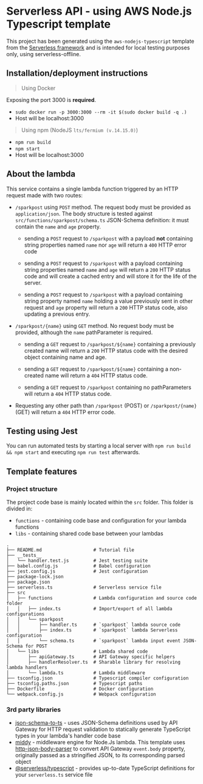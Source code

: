 # Serverless API - using AWS Node.js Typescript template

This project has been generated using the `aws-nodejs-typescript` template from the [Serverless framework](https://www.serverless.com/) and is intended for local testing purposes only, using serverless-offline.


## Installation/deployment instructions

> Using Docker

Exposing the port 3000 is **required**.
- `sudo docker run -p 3000:3000 --rm -it $(sudo docker build -q .)`
- Host will be localhost:3000


> Using npm (NodeJS `lts/fermium (v.14.15.0)`)

- `npm run build`
- `npm start`
- Host will be localhost:3000

## About the lambda

This service contains a single lambda function triggered by an HTTP request made with two routes:

- `/sparkpost` using `POST` method. The request body must be provided as `application/json`. The body structure is tested against `src/functions/sparkpost/schema.ts` JSON-Schema definition: it must contain the `name` and `age` property.

    - sending a `POST` request to `/sparkpost` with a payload **not** containing string properties named `name` nor `age` will return a `400` HTTP error code

    - sending a `POST` request to `/sparkpost` with a payload containing string properties named `name` and `age` will return a `200` HTTP status code and will create a cached entry and will store it for the life of the server.

    - sending a `POST` request to `/sparkpost` with a payload containing string property named `name` holding a value previously sent in other request and `age` property will return a `200` HTTP status code, also updating a previous entry.

- `/sparkpost/{name}` using `GET` method. No request body must be provided, although the `name` pathParameter is required. 

    - sending a `GET` request to `/sparkpost/${name}` containing a previously created name  will return a `200` HTTP status code with the desired object containing name and age.

    - sending a `GET` request to `/sparkpost/${name}` containing a non-created name will return a `404` HTTP status code.

    - sending a `GET` request to `/sparkpost` containing no pathParameters will return a `404` HTTP status code.

- Requesting any other path than `/sparkpost` (POST) or `/sparkpost/{name}` (GET) will return a `404` HTTP error code.

## Testing using Jest

You can run automated tests by starting a local server with `npm run build && npm start` and executing `npm run test` afterwards.

## Template features

### Project structure

The project code base is mainly located within the `src` folder. This folder is divided in:

- `functions` - containing code base and configuration for your lambda functions
- `libs` - containing shared code base between your lambdas

```
.
├── README.md                   # Tutorial file
├── __tests__
│   └── handler.test.js         # Jest testing suite
├── babel.config.js             # Babel configuration
├── jest.config.js              # Jest configuration
├── package-lock.json
├── package.json
├── serverless.ts               # Serverless service file
├── src
│   ├── functions               # Lambda configuration and source code folder
│   │   ├── index.ts            # Import/export of all lambda configurations
│   │   └── sparkpost           
│   │       ├── handler.ts      # `sparkpost` lambda source code
│   │       ├── index.ts        # `sparkpost` lambda Serverless configuration 
│   │       └── schema.ts       # `sparkpost` lambda input event JSON-Schema for POST
│   └── libs                    # Lambda shared code
│       ├── apiGateway.ts       # API Gateway specific helpers
│       ├── handlerResolver.ts  # Sharable library for resolving lambda handlers
│       └── lambda.ts           # Lambda middleware
├── tsconfig.json               # Typescript compiler configuration
├── tsconfig.paths.json         # Typescript paths
├── Dockerfile                  # Docker configuration
└── webpack.config.js           # Webpack configuration
```

### 3rd party libraries

- [json-schema-to-ts](https://github.com/ThomasAribart/json-schema-to-ts) - uses JSON-Schema definitions used by API Gateway for HTTP request validation to statically generate TypeScript types in your lambda's handler code base
- [middy](https://github.com/middyjs/middy) - middleware engine for Node.Js lambda. This template uses [http-json-body-parser](https://github.com/middyjs/middy/tree/master/packages/http-json-body-parser) to convert API Gateway `event.body` property, originally passed as a stringified JSON, to its corresponding parsed object
- [@serverless/typescript](https://github.com/serverless/typescript) - provides up-to-date TypeScript definitions for your `serverless.ts` service file

